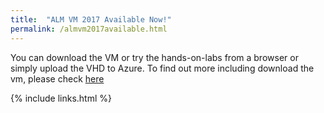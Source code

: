 ```yaml
---
title:  "ALM VM 2017 Available Now!"
permalink: /almvm2017available.html
---
```


 You can download the VM or try the hands-on-labs from a browser or simply upload the VHD to Azure. To find out more including  download the vm, please check <a href="labs/tfs">here</a>
 
{% include links.html %}
